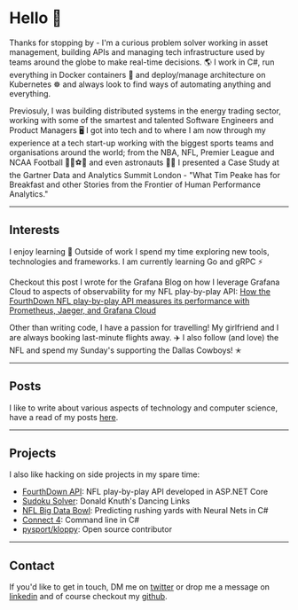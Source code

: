
# Hello 👋

Thanks for stopping by - I'm a curious problem solver working in asset management, 
building APIs and managing tech infrastructure used by teams around the globe to 
make real-time decisions. 🌎 I work in C#, run everything in Docker containers 🐳 
and deploy/manage architecture on Kubernetes ☸ and always look to find ways of 
automating anything and everything.

Previosuly, I was building distributed systems in the energy trading sector, working 
with some of the smartest and talented Software Engineers and Product Managers 🖥️ I 
got into tech and to where I am now through my experience at a tech start-up working 
with the biggest sports teams and organisations around the world; from the NBA, NFL, 
Premier League and NCAA Football 🏀🏈⚽🏃 and even astronauts 🧑‍🚀 I presented a Case Study 
at the Gartner Data and Analytics Summit London - "What Tim Peake has for Breakfast and 
other Stories from the Frontier of Human Performance Analytics."

* * *

## Interests

I enjoy learning 🤟 Outside of work I spend my time exploring new tools, technologies 
and frameworks. I am currently learning Go and gRPC ⚡

Checkout this post I wrote for the Grafana Blog on how I leverage Grafana Cloud to 
aspects of observability for my NFL play-by-play API: [How the FourthDown NFL play-by-play API measures its performance with Prometheus, Jaeger, and Grafana Cloud](https://grafana.com/blog/2021/02/05/how-the-fourthdown-nfl-play-by-play-api-measures-its-performance-with-prometheus-jaeger-and-grafana-cloud/)

Other than writing code, I have a passion for travelling! My girlfriend and I are 
always booking last-minute flights away. ✈️ I also follow (and love) the NFL and spend 
my Sunday's supporting the Dallas Cowboys! ✭

* * *

## Posts

I like to write about various aspects of technology and computer science, have a read 
of my posts [here](./posts.html).

* * *

## Projects

I also like hacking on side projects in my spare time:

- [FourthDown API](https://fourthdown.azurewebsites.net/): NFL play-by-play API 
developed in ASP.NET Core
- [Sudoku Solver](https://github.com/pratikthanki/Revlos): Donald Knuth's Dancing Links
- [NFL Big Data Bowl](https://github.com/pratikthanki/BigDataBowl): Predicting rushing 
yards with Neural Nets in C#
- [Connect 4](https://github.com/pratikthanki/Connect4): Command line in C#
- [pysport/kloppy](https://github.com/pysport/kloppy/): Open source contributor

* * *

## Contact

If you'd like to get in touch, DM me on [twitter](https://twitter.com/pratik_thanki) 
or drop me a message on [linkedin](https://www.linkedin.com/in/-pratikthanki/) and of 
course checkout my [github](https://github.com/pratikthanki/).
